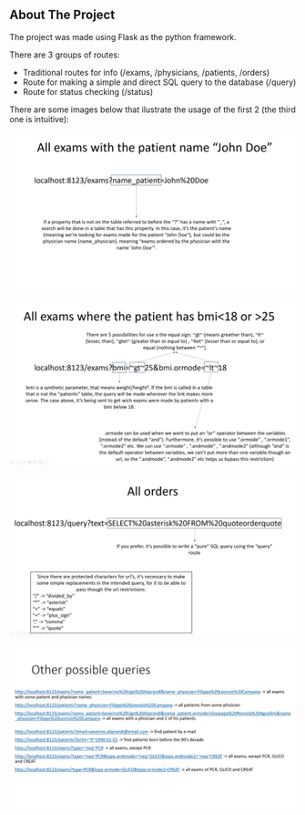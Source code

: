 <!-- ABOUT THE PROJECT -->
## About The Project

The project was made using Flask as the python framework.

There are 3 groups of routes:
-  Traditional routes for info (/exams, /physicians, /patients, /orders)
- Route for making a simple and direct SQL query to the database (/query)
- Route for status checking (/status)

There are some images below that ilustrate the usage of the first 2 (the third one is intuitive):

![alt text](https://github.com/JeanRabelo/Pixeon/blob/master/images/img1.jpg?raw=true)

![alt text](https://github.com/JeanRabelo/Pixeon/blob/master/images/img2.jpg?raw=true)

![alt text](https://github.com/JeanRabelo/Pixeon/blob/master/images/img3.jpg?raw=true)

![alt text](https://github.com/JeanRabelo/Pixeon/blob/master/images/img4.jpg?raw=true)
